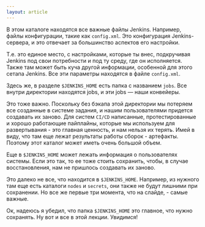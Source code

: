 ```yaml
---
layout: article
---
```

В этом каталоге находятся все важные файлы Jenkins. Например, файлы конфигурации, такие как `config.xml`. Это конфигурация Jenkins-сервера, и это отвечает за большинство аспектов его настройки.

Т.е. это единое место, с настройками, которые ты внес, подкручивая Jenkins под свои потребности и под ту среду, где он исполняется. Также там может быть куча другой информации, особенной для этого сетапа Jenkins. Все эти параметры находятся в файле `config.xml`.

Здесь же, в разделе `$JENKINS_HOME` есть папка с названием `jobs`. Все внутри директории находятся jobs, и эти jobs — наши конвейеры.

Это тоже важно. Поскольку без бэкапа этой директории мы потеряем все созданные в системе задания, и нашим пользователями придется создавать их заново. Для систем `CI/CD` написанные, протестированные и хорошо работающие пайплайны, которые мы используем для развертывания - это главная ценность, и нам нельзя их терять. Имей в виду, что там еще лежат результаты работы сборок - артефакты. Поэтому этот каталог может иметь очень большой объем.

Еще в `$JENKINS_HOME` может лежать информация о пользователях системы. Если это так, то ее тоже стоить сохранить, чтобы, в случае восстановления, нам не пришлось создавать их заново.

Это далеко не все, что находится в `$JENKINS_HOME`. Например, из нужного там еще есть каталоги `nodes` и `secrets`, они также не будут лишними при сохранении. Но все же первые три момента, что на слайде, - самые важные. 

Ок, надеюсь я убедил, что папка `$JENKINS_HOME` это главное, что нужно сохранять. Ну вот и все в этой лекции. Увидимся!
